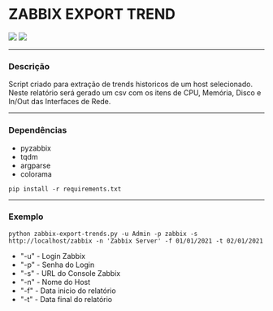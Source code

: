 # ZABBIX EXPORT TREND

![](https://img.shields.io/badge/Zabbix-5.0-green) ![](https://img.shields.io/badge/Python-3.9-blue)

---
### Descrição

Script criado para extração de trends historicos de um host selecionado. Neste relatório será gerado um csv com os itens de CPU, Memória, Disco e In/Out das Interfaces de Rede.

---

###  Dependências

- pyzabbix
- tqdm
- argparse
- colorama

`pip install -r requirements.txt`

---
### Exemplo


`python zabbix-export-trends.py -u Admin -p zabbix -s http://localhost/zabbix -n 'Zabbix Server' -f 01/01/2021 -t 02/01/2021`

- "-u" - Login Zabbix
- "-p" - Senha do Login
- "-s" - URL do Console Zabbix
- "-n" - Nome do Host
- "-f" - Data inicio do relatório
- "-t" - Data final do relatório